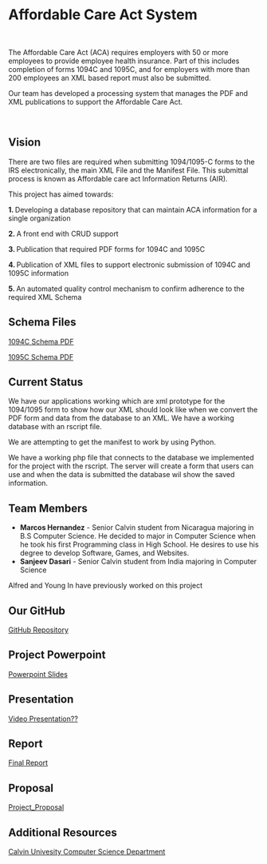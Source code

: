 <html>
<body>
<h1>Affordable Care Act System</h1>
  <br>
<p>The Affordable Care Act (ACA) requires employers with 50 or more employees to provide employee health insurance. Part of this includes completion of forms 1094C and 1095C, and for employers with more than 200 employees an XML based report must also be submitted.</p>
  <p>Our team has developed a processing system that manages the PDF and XML publications to support the Affordable Care Act.</p>
  <br>
  <h2>Vision</h2>
  <p>There are two files are required when submitting 1094/1095-C forms to the IRS electronically, the main XML File and the Manifest File. This submittal process is known as Affordable care act Information Returns (AIR).</p>
  <p>This project has aimed towards: </p>
<p><strong>1. </strong>Developing a database repository that can maintain ACA information for a single organization</p>
<p><strong>2. </strong>A front end with CRUD support</p>
<p><strong>3. </strong>Publication that required PDF forms for 1094C and 1095C</p>
<p><strong>4. </strong>Publication of XML files to support electronic submission of 1094C and 1095C information</p>
<p><strong>5. </strong>An automated quality control mechanism to confirm adherence to the required XML Schema </p>

<h2>Schema Files</h2>
   <p><a href="https://www.irs.gov/pub/irs-schema/1095c_ty2015_cw.pdf">1094C Schema PDF</a></p>
   <p><a href="https://www.irs.gov/pub/irs-schema/1095c_ty2015_cw.pdf">1095C Schema PDF</a></p>
  <h2>Current Status</h2> 
  <p>We have our applications working which are xml prototype for the 1094/1095 form to show how our XML should look like when we convert the PDF form and data from the database to an XML. We have a working database with an rscript file.</p>
  <p>We are attempting to get the manifest to work by using Python.</p>
  <p>We have a working php file that connects to the database we implemented for the project with the rscript. The server will create a form that users can use and when the data is submitted the database wil show the saved information.</p>
<h2>Team Members</h2> 
  <ul>
  <li><strong>Marcos Hernandez</strong> - Senior Calvin student from Nicaragua majoring in B.S Computer Science. He decided to major in Computer Science
   when he took his first Programming class in High School. He desires to use his degree to develop Software, Games, and Websites.</li>
  <li><strong>Sanjeev Dasari</strong> - Senior Calvin student from India majoring in Computer Science</li>
  </ul> 
  <p>Alfred and Young In have previously worked on this project</p>
  <h2>Our GitHub</h2>
  <p><a href="https://github.com/cs-396-aca-project">GitHub Repository</a></p>

  <h2>Project Powerpoint</h2>
  <p><a href="https://docs.google.com/presentation/d/1ybvRam98SkYwoJYI_A8N4EFrpHOR5boPMb69oRjmZB0/edit?usp=sharing">Powerpoint Slides</a></p>
  <h2>Presentation</h2>
  <p><a href="https://github.com/cs-396-aca-project">Video Presentation??</a></p>
  <h2>Report</h2>
  <p><a href="https://docs.google.com/document/d/1ojAceCeC2Dx-D0hh-KpuVJNaehiHrIpyTyiscqzg-tc/edit?usp=sharing">Final Report</a></p>

  <h2>Proposal</h2>
  <p><a href="https://docs.google.com/document/d/1KqeGyMWgwET9CFBTbGb6jeKMEkOPgPhx-byzVdGN9tA/edit?usp=sharing">Project_Proposal</a></p>

  <h2>Additional Resources</h2>
  <p><a href="https://computing.calvin.edu/">Calvin Univesity Computer Science Department</a></p>
</body>
</html>

